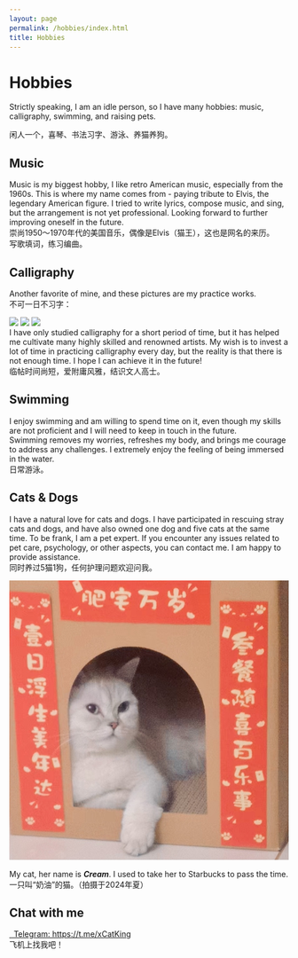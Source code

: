 ```yaml
---
layout: page
permalink: /hobbies/index.html
title: Hobbies
---
```


# Hobbies

Strictly speaking, I am an idle person, so I have many hobbies: music, calligraphy, swimming, and raising pets.

闲人一个，喜琴、书法习字、游泳、养猫养狗。

## Music
Music is my biggest hobby, I like retro American music, especially from the 1960s. This is where my name comes from - paying tribute to Elvis, the legendary American figure. I tried to write lyrics, compose music, and sing, but the arrangement is not yet professional. Looking forward to further improving oneself in the future.
<br/>
崇尚1950～1970年代的美国音乐，偶像是Elvis（猫王），这也是网名的来历。
<br/>
写歌填词，练习编曲。

## Calligraphy

Another favorite of mine, and these pictures are my practice works.  
不可一日不习字：
<div class="third">
<img src="/images/prelection1.JPG" class="quartersize">
<img src="/images/speech1.JPG" class="quartersize">
<img src="/images/speech3.JPG" class="quartersize">
</div>
I have only studied calligraphy for a short period of time, but it has helped me cultivate many highly skilled and renowned artists. My wish is to invest a lot of time in practicing calligraphy every day, but the reality is that there is not enough time. I hope I can achieve it in the future!
<br/>
临帖时间尚短，爱附庸风雅，结识文人高士。

## Swimming

I enjoy swimming and am willing to spend time on it, even though my skills are not proficient and I will need to keep in touch in the future.  
Swimming removes my worries, refreshes my body, and brings me courage to address any challenges. I extremely enjoy the feeling of being immersed in the water.
<br/>
日常游泳。

## Cats & Dogs

I have a natural love for cats and dogs. I have participated in rescuing stray cats and dogs, and have also owned one dog and five cats at the same time. To be frank, I am a pet expert. If you encounter any issues related to pet care, psychology, or other aspects, you can contact me. I am happy to provide assistance.
<br/>
同时养过5猫1狗，任何护理问题欢迎问我。

<div>
<img src="/images/Cream202406.jpg" class="halfsize">
</div>

My cat, her name is ***Cream***. I used to take her to Starbucks to pass the time.
<br/>
一只叫“奶油”的猫。（拍摄于2024年夏）


## Chat with me

<a href="https://t.me/xCatKing" title="Telegram" target="_blank">
    <span class="icon-telegram0"></span>&nbsp;
    Telegram: https://t.me/xCatKing
</a>
<br/>
飞机上找我吧！